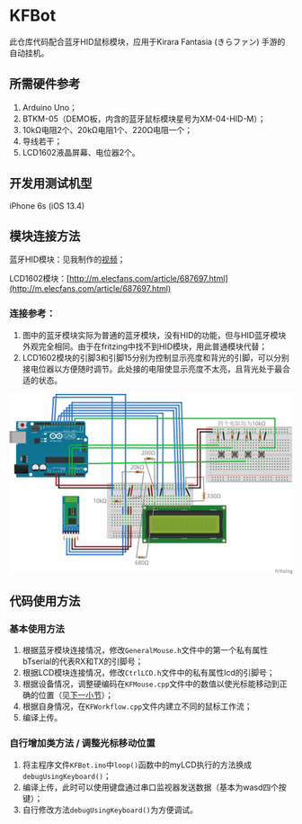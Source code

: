 # KFBot

此仓库代码配合蓝牙HID鼠标模块，应用于Kirara Fantasia (きらファン) 手游的自动挂机。

## 所需硬件参考

1. Arduino Uno；
2. BTKM-05（DEMO板，内含的蓝牙鼠标模块星号为XM-04-HID-M）；
3. 10kΩ电阻2个、20kΩ电阻1个、220Ω电阻一个；
4. 导线若干；
5. LCD1602液晶屏幕、电位器2个。

## 开发用测试机型

iPhone 6s (iOS 13.4)

## 模块连接方法

蓝牙HID模块：见我制作的[视频](https://www.bilibili.com/video/BV1de411s7tc)；

LCD1602模块：[http://m.elecfans.com/article/687697.html](http://m.elecfans.com/article/687697.html)

### 连接参考：

1. 图中的蓝牙模块实际为普通的蓝牙模块，没有HID的功能，但与HID蓝牙模块外观完全相同。由于在fritzing中找不到HID模块，用此普通模块代替；
2. LCD1602模块的引脚3和引脚15分别为控制显示亮度和背光的引脚，可以分别接电位器以方便随时调节。此处接的电阻使显示亮度不太亮，且背光处于最合适的状态。

![KFBot_bb](KFBot_bb.png)

## 代码使用方法

### 基本使用方法

1. 根据蓝牙模块连接情况，修改`GeneralMouse.h`文件中的第一个私有属性bTserial的代表RX和TX的引脚号；
2. 根据LCD模块连接情况，修改`CtrlLCD.h`文件中的私有属性lcd的引脚号；
3. 根据设备情况，调整硬编码在`KFMouse.cpp`文件中的数值以使光标能移动到正确的位置（见[下一小节](#自行增加类方法--调整光标移动位置)）；
4. 根据自身情况，在`KFWorkflow.cpp`文件内建立不同的鼠标工作流；
5. 编译上传。

### 自行增加类方法 / 调整光标移动位置

1. 将主程序文件`KFBot.ino`中`loop()`函数中的myLCD执行的方法换成`debugUsingKeyboard()`；
2. 编译上传，此时可以使用键盘通过串口监视器发送数据（基本为wasd四个按键）；
3. 自行修改方法`debugUsingKeyboard()`为方便调试。